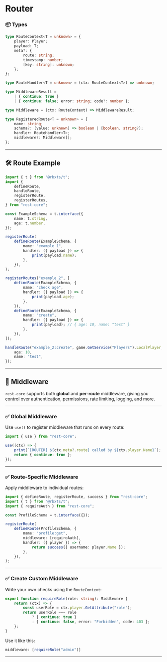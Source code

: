 # Router

### 📦 Types

```ts
type RouteContext<T = unknown> = {
	player: Player;
	payload: T;
	meta?: {
		route: string;
		timestamp: number;
		[key: string]: unknown;
	};
};

type RouteHandler<T = unknown> = (ctx: RouteContext<T>) => unknown;

type MiddlewareResult =
	| { continue: true }
	| { continue: false; error: string; code?: number };

type Middleware = (ctx: RouteContext) => MiddlewareResult;

type RegisteredRoute<T = unknown> = {
	name: string;
	schema?: (value: unknown) => boolean | [boolean, string?];
	handler: RouteHandler<T>;
	middleware?: Middleware[];
};
```

---

## 🛠 Route Example

```ts
import { t } from "@rbxts/t";
import {
	defineRoute,
	handleRoute,
	registerRoute,
	registerRoutes,
} from "rest-core";

const ExampleSchema = t.interface({
	name: t.string,
	age: t.number,
});

registerRoute(
	defineRoute(ExampleSchema, {
		name: "example_1",
		handler: ({ payload }) => {
			print(payload.name);
		},
	}),
);

registerRoutes("example_2", [
	defineRoute(ExampleSchema, {
		name: "check age",
		handler: ({ payload }) => {
			print(payload.age);
		},
	}),
	defineRoute(ExampleSchema, {
		name: "create",
		handler: ({ payload }) => {
			print(payload); // { age: 10, name: "test" }
		},
	}),
]);

handleRoute("example_2:create", game.GetService("Players").LocalPlayer, {
	age: 10,
	name: "test",
});
```

---

## 🧩 Middleware

`rest-core` supports both **global** and **per-route** middleware, giving you control over authentication, permissions, rate limiting, logging, and more.

---

### ✅ Global Middleware

Use `use()` to register middleware that runs on every route:

```ts
import { use } from "rest-core";

use((ctx) => {
	print(`[ROUTER] ${ctx.meta?.route} called by ${ctx.player.Name}`);
	return { continue: true };
});
```

---

### ✅ Route-Specific Middleware

Apply middleware to individual routes:

```ts
import { defineRoute, registerRoute, success } from "rest-core";
import { t } from "@rbxts/t";
import { requireAuth } from "rest-core";

const ProfileSchema = t.interface({});

registerRoute(
	defineRoute(ProfileSchema, {
		name: "profile:get",
		middleware: [requireAuth],
		handler: ({ player }) => {
			return success({ username: player.Name });
		},
	}),
);
```

---

### ✅ Create Custom Middleware

Write your own checks using the `RouteContext`:

```ts
export function requireRole(role: string): Middleware {
	return (ctx) => {
		const userRole = ctx.player.GetAttribute("role");
		return userRole === role
			? { continue: true }
			: { continue: false, error: "Forbidden", code: 403 };
	};
}
```

Use it like this:

```ts
middleware: [requireRole("admin")]
```

---